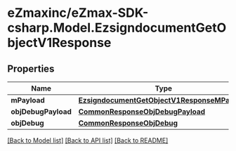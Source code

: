 
# eZmaxinc/eZmax-SDK-csharp.Model.EzsigndocumentGetObjectV1Response

## Properties

Name | Type | Description | Notes
------------ | ------------- | ------------- | -------------
**mPayload** | [**EzsigndocumentGetObjectV1ResponseMPayload**](EzsigndocumentGetObjectV1ResponseMPayload.md) |  | 
**objDebugPayload** | [**CommonResponseObjDebugPayload**](CommonResponseObjDebugPayload.md) |  | [optional] 
**objDebug** | [**CommonResponseObjDebug**](CommonResponseObjDebug.md) |  | [optional] 

[[Back to Model list]](../README.md#documentation-for-models)
[[Back to API list]](../README.md#documentation-for-api-endpoints)
[[Back to README]](../README.md)

